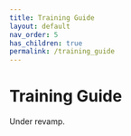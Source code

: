 ```yaml
---
title: Training Guide
layout: default
nav_order: 5
has_children: true
permalink: /training_guide
---
```


# Training Guide

Under revamp.

